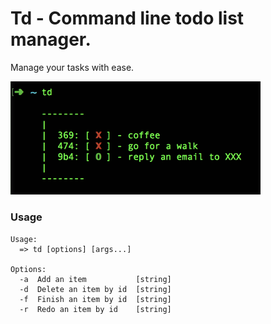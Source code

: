 # Td - Command line todo list manager.

Manage your tasks with ease.

<img src="./img/screenshot.png" alt="screenshot" width="400" />

### Usage

```
Usage:
  => td [options] [args...]

Options:
  -a  Add an item           [string]
  -d  Delete an item by id  [string]
  -f  Finish an item by id  [string]
  -r  Redo an item by id    [string]
```
